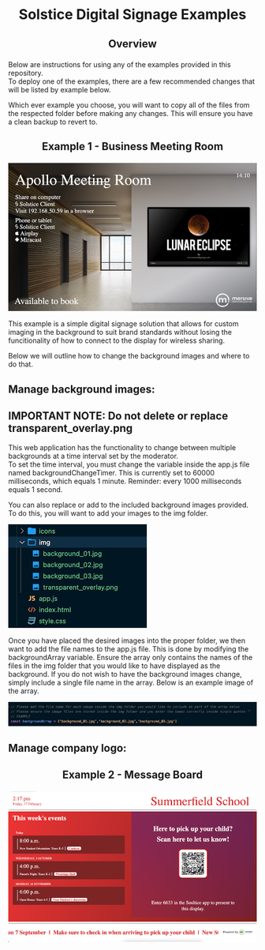 # <p style="text-align:center">Solstice Digital Signage Examples</p>
## <p style="text-align:center">Overview</p>
<p>
Below are instructions for using any of the examples provided in this repository.
<br>
To deploy one of the examples, there are a few recommended changes that will be listed by example below.
<br>
</p>
<p>
Which ever example you choose, you will want to copy all of the files from the respected folder before making any changes. This will ensure you have a clean backup to revert to.
</p>

## <p style="text-align:center">Example 1 - Business Meeting Room</p>
![Business Example](./readme_images/business_example.png)

<p>
This example is a simple digital signage solution that allows for custom imaging in the background to suit brand standards without losing the funcitionality of how to connect to the display for wireless sharing.
</p>
<p>
Below we will outline how to change the background images and where to do that.
</p>

## Manage background images:
## IMPORTANT NOTE: Do not delete or replace transparent_overlay.png
<p>
This web application has the functionality to change between multiple backgrounds at a time interval set by the moderator.<br>
To set the time interval, you must change the variable inside the app.js file named backgroundChangeTimer. This is currently set to 60000 milliseconds, which equals 1 minute. Reminder: every 1000 milliseconds equals 1 second.<br>
</p>
<p>
You can also replace or add to the included background images provided. To do this, you will want to add your images to the img folder.
<br>
</p>

![Image Location](./readme_images/image_location.png)
<br>
<p>
Once you have placed the desired images into the proper folder, we then want to add the file names to the app.js file. This is done by modifying the backgroundArray variable. Ensure the array only contains the names of the files in the img folder that you would like to have displayed as the background.
If you do not wish to have the background images change, simply include a single file name in the array. Below is an example image of the array.
<br>
</p>

![Array Example](./readme_images/array_example.png)


## Manage company logo:
<p>

</p>

## <p style="text-align:center">Example 2 - Message Board</p>
![Messageboard Example](./readme_images/messageboard_example.png)